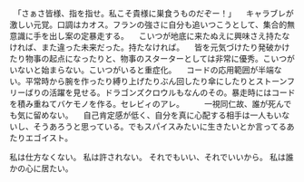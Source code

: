 　「さぁさ皆様、指を指せ。私こそ貴様に巣食うものだぞー！」
　キャラブレが激しい元覚。口調はカオス。フランの強さに自分も追いつこうとして、集合的無意識に手を出し案の定暴走する。
　こいつが地底に来たぬえに興味さえ持たなければ、また違った未来だった。持たなければ。
　皆を元気づけたり発破かけたり物事の起点になったりと、物事のスターターとしては非常に優秀。こいつがいないと始まらない。こいつがいると重症化。
　コードの応用範囲が半端ない。平常時から腕を作ったり縛り上げたりぶん回したり傘にしたりとストーンフリーばりの活躍を見せる。ドラゴンズクロウルもなんのその。暴走時にはコードを積み重ねてバケモノを作る。セレビィのアレ。
　
　一視同仁故、誰が死んでも気に留めない。
　自己肯定感が低く、自分を真に心配する相手は一人もいないし、そうあろうと思っている。でもスパイスみたいに生きたいとか言ってるあたりエゴイスト。


 私は仕方なくない。
私は許されない。
それでもいい、それでいいから。
私は誰かの心に居たい。